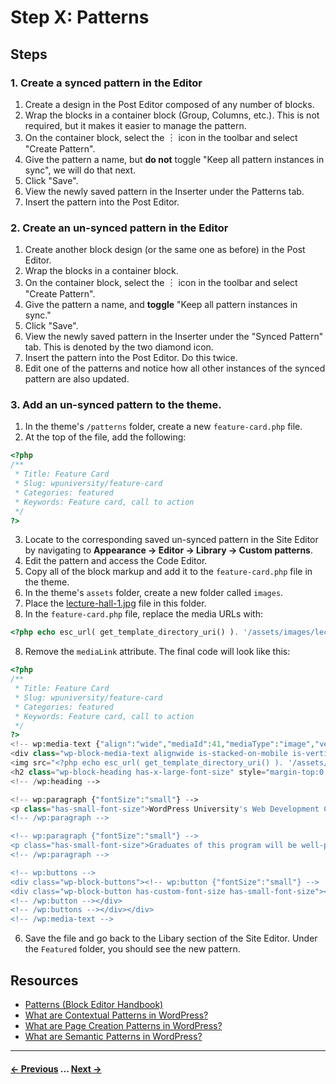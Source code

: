 # Step X: Patterns

## Steps

### 1. Create a synced pattern in the Editor

1. Create a design in the Post Editor composed of any number of blocks.
2. Wrap the blocks in a container block (Group, Columns, etc.). This is not required, but it makes it easier to manage the pattern.
3. On the container block, select the ︙ icon in the toolbar and select "Create Pattern".
4. Give the pattern a name, but **do not** toggle "Keep all pattern instances in sync", we will do that next.
5. Click "Save".
6. View the newly saved pattern in the Inserter under the Patterns tab.
7. Insert the pattern into the Post Editor.

### 2. Create an un-synced pattern in the Editor

1. Create another block design (or the same one as before) in the Post Editor.
2. Wrap the blocks in a container block.
3. On the container block, select the ︙ icon in the toolbar and select "Create Pattern".
4. Give the pattern a name, and **toggle** "Keep all pattern instances in sync."
5. Click "Save".
6. View the newly saved pattern in the Inserter under the "Synced Pattern" tab. This is denoted by the two diamond icon.
7. Insert the pattern into the Post Editor. Do this twice.
8. Edit one of the patterns and notice how all other instances of the synced pattern are also updated.

### 3. Add an un-synced pattern to the theme.

1. In the theme's `/patterns` folder, create a new `feature-card.php` file.
2. At the top of the file, add the following: 
```php
<?php
/**
 * Title: Feature Card
 * Slug: wpuniversity/feature-card
 * Categories: featured
 * Keywords: Feature card, call to action
 */
?>
```
3. Locate to the corresponding saved un-synced pattern in the Site Editor by navigating to **Appearance → Editor → Library → Custom patterns**. 
4. Edit the pattern and access the Code Editor. 
5. Copy all of the block markup and add it to the `feature-card.php` file in the theme.
5. In the theme's `assets` folder, create a new folder called `images`.
6. Place the [lecture-hall-1.jpg](/assets/photos/lecture-hall-1.jpg) file in this folder. 
7. In the `feature-card.php` file, replace the media URLs with:

```php
<?php echo esc_url( get_template_directory_uri() ). '/assets/images/lecture-hall-1.jpg';?>
```
8. Remove the `mediaLink` attribute. The final code will look like this:

```php
<?php
/**
 * Title: Feature Card
 * Slug: wpuniversity/feature-card
 * Categories: featured
 * Keywords: Feature card, call to action
 */
?>
<!-- wp:media-text {"align":"wide","mediaId":41,"mediaType":"image","verticalAlignment":"center","imageFill":true,"style":{"spacing":{"margin":{"top":"var:preset|spacing|50","bottom":"var:preset|spacing|50"}}},"className":"is-style-text-overlay"} -->
<div class="wp-block-media-text alignwide is-stacked-on-mobile is-vertically-aligned-center is-image-fill is-style-text-overlay" style="margin-top:var(--wp--preset--spacing--50);margin-bottom:var(--wp--preset--spacing--50)"><figure class="wp-block-media-text__media" style="background-image:url(<?php echo esc_url( get_template_directory_uri() ). '/assets/images/lecture-hall-1.jpg';?>);background-position:50% 50%">
<img src="<?php echo esc_url( get_template_directory_uri() ). '/assets/images/lecture-hall-1.jpg';?>" alt="" class="wp-image-41 size-full"/></figure><div class="wp-block-media-text__content"><!-- wp:heading {"style":{"spacing":{"margin":{"top":"0","bottom":"0"}}},"fontSize":"x-large"} -->
<h2 class="wp-block-heading has-x-large-font-size" style="margin-top:0;margin-bottom:0">Web Development Certificate Program</h2>
<!-- /wp:heading -->

<!-- wp:paragraph {"fontSize":"small"} -->
<p class="has-small-font-size">WordPress University's Web Development Certificate Program equips students with the skills and knowledge needed to become proficient in designing and building websites using WordPress. Through a comprehensive curriculum, students will learn essential programming languages, explore advanced WordPress functionalities, and gain hands-on experience in creating dynamic and visually appealing websites. </p>
<!-- /wp:paragraph -->

<!-- wp:paragraph {"fontSize":"small"} -->
<p class="has-small-font-size">Graduates of this program will be well-prepared for careers as professional web developers or freelancers in the ever-growing field of web development.</p>
<!-- /wp:paragraph -->

<!-- wp:buttons -->
<div class="wp-block-buttons"><!-- wp:button {"fontSize":"small"} -->
<div class="wp-block-button has-custom-font-size has-small-font-size"><a class="wp-block-button__link wp-element-button">Apply now</a></div>
<!-- /wp:button --></div>
<!-- /wp:buttons --></div></div>
<!-- /wp:media-text -->
```

6. Save the file and go back to the Libary section of the Site Editor. Under the `Featured` folder, you should see the new pattern.

## Resources
- [Patterns (Block Editor Handbook)](https://developer.wordpress.org/block-editor/reference-guides/block-api/block-patterns/)
- [What are Contextual Patterns in WordPress?](https://wpengine.com/builders/wordpress-contextual-patterns/)
- [What are Page Creation Patterns in WordPress?](https://wpengine.com/builders/page-creation-patterns/)
- [What are Semantic Patterns in WordPress?](https://wpengine.com/builders/semantic-patterns/)

---
#### [← Previous](/steps/step-1/readme.md) ... [Next →](/steps/step-3/readme.md)